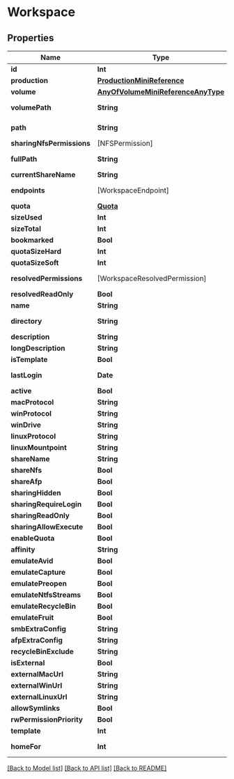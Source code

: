 # Workspace

## Properties

Name | Type | Description | Notes
------------ | ------------- | ------------- | -------------
**id** | **Int** |  | 
**production** | [**ProductionMiniReference**](ProductionMiniReference.md) |  | 
**volume** | [**AnyOfVolumeMiniReferenceAnyType**](AnyOfVolumeMiniReferenceAnyType.md) |  | [optional] 
**volumePath** | **String** |  | [optional] [readonly] 
**path** | **String** |  | [optional] [readonly] 
**sharingNfsPermissions** | [NFSPermission] |  | [optional] 
**fullPath** | **String** |  | [optional] [readonly] 
**currentShareName** | **String** |  | [readonly] 
**endpoints** | [WorkspaceEndpoint] |  | [optional] [readonly] 
**quota** | [**Quota**](Quota.md) |  | [optional] 
**sizeUsed** | **Int** |  | [readonly] 
**sizeTotal** | **Int** |  | [readonly] 
**bookmarked** | **Bool** |  | [readonly] 
**quotaSizeHard** | **Int** |  | [optional] 
**quotaSizeSoft** | **Int** |  | [optional] 
**resolvedPermissions** | [WorkspaceResolvedPermission] |  | [optional] [readonly] 
**resolvedReadOnly** | **Bool** |  | [readonly] 
**name** | **String** |  | [optional] 
**directory** | **String** |  | [optional] [readonly] 
**description** | **String** |  | [optional] 
**longDescription** | **String** |  | [optional] 
**isTemplate** | **Bool** |  | [optional] 
**lastLogin** | **Date** |  | [optional] [readonly] 
**active** | **Bool** |  | [optional] 
**macProtocol** | **String** |  | [optional] 
**winProtocol** | **String** |  | [optional] 
**winDrive** | **String** |  | [optional] 
**linuxProtocol** | **String** |  | [optional] 
**linuxMountpoint** | **String** |  | [optional] 
**shareName** | **String** |  | [optional] 
**shareNfs** | **Bool** |  | [optional] 
**shareAfp** | **Bool** |  | [optional] 
**sharingHidden** | **Bool** |  | [optional] 
**sharingRequireLogin** | **Bool** |  | [optional] 
**sharingReadOnly** | **Bool** |  | [optional] 
**sharingAllowExecute** | **Bool** |  | [optional] 
**enableQuota** | **Bool** |  | [optional] 
**affinity** | **String** |  | [optional] 
**emulateAvid** | **Bool** |  | [optional] 
**emulateCapture** | **Bool** |  | [optional] 
**emulatePreopen** | **Bool** |  | [optional] 
**emulateNtfsStreams** | **Bool** |  | [optional] 
**emulateRecycleBin** | **Bool** |  | [optional] 
**emulateFruit** | **Bool** |  | [optional] 
**smbExtraConfig** | **String** |  | [optional] 
**afpExtraConfig** | **String** |  | [optional] 
**recycleBinExclude** | **String** |  | [optional] 
**isExternal** | **Bool** |  | [optional] 
**externalMacUrl** | **String** |  | [optional] 
**externalWinUrl** | **String** |  | [optional] 
**externalLinuxUrl** | **String** |  | [optional] 
**allowSymlinks** | **Bool** |  | [optional] 
**rwPermissionPriority** | **Bool** |  | [optional] 
**template** | **Int** |  | [optional] 
**homeFor** | **Int** |  | [optional] [readonly] 

[[Back to Model list]](../README.md#documentation-for-models) [[Back to API list]](../README.md#documentation-for-api-endpoints) [[Back to README]](../README.md)


